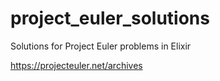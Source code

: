 # project_euler_solutions
Solutions for Project Euler problems in Elixir

https://projecteuler.net/archives
